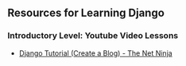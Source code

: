 <h2>Resources for Learning Django</h2>
<h3>Introductory Level: Youtube Video Lessons</h3>
<ul>
<li><a href="https://www.youtube.com/watch?v=n-FTlQ7Djqc&list=PL4cUxeGkcC9ib4HsrXEYpQnTOTZE1x0uc">Django Tutorial (Create a Blog) - The Net Ninja</a></li>
</ul>
